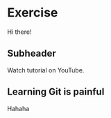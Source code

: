 # Exercise

Hi there!

## Subheader

Watch tutorial on YouTube.

## Learning Git is painful

Hahaha
